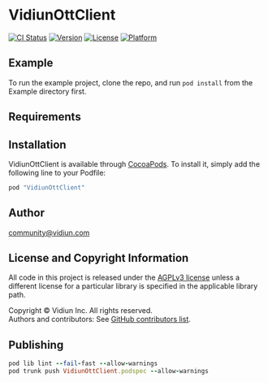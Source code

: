 # VidiunOttClient

[![CI Status](http://img.shields.io/travis/vidiun/VidiunOttGeneratedAPIClientsSwift.svg?style=flat)](https://travis-ci.org/vidiun/VidiunOttGeneratedAPIClientsSwift)
[![Version](https://img.shields.io/cocoapods/v/VidiunOttClient.svg?style=flat)](http://cocoapods.org/pods/VidiunOttClient)
[![License](https://img.shields.io/cocoapods/l/VidiunOttClient.svg?style=flat)](http://cocoapods.org/pods/VidiunOttClient)
[![Platform](https://img.shields.io/cocoapods/p/VidiunOttClient.svg?style=flat)](http://cocoapods.org/pods/VidiunOttClient)

## Example

To run the example project, clone the repo, and run `pod install` from the Example directory first.

## Requirements

## Installation

VidiunOttClient is available through [CocoaPods](http://cocoapods.org). To install
it, simply add the following line to your Podfile:

```ruby
pod "VidiunOttClient"
```

## Author

community@vidiun.com

## License and Copyright Information
All code in this project is released under the [AGPLv3 license](http://www.gnu.org/licenses/agpl-3.0.html) unless a different license for a particular library is specified in the applicable library path.   

Copyright © Vidiun Inc. All rights reserved.   
Authors and contributors: See [GitHub contributors list](https://github.com/vidiun/VidiunOttGeneratedAPIClientsSwift/graphs/contributors).  

## Publishing

```ruby
pod lib lint --fail-fast --allow-warnings
pod trunk push VidiunOttClient.podspec --allow-warnings 
```
